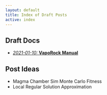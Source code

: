 ```yaml
---
layout: default
title: Index of Draft Posts
active: index
---
```


## Draft Docs
* [*2021-01-10:* **VapoRock Manual**](VapoRock-manual.html)

## Post Ideas
* Magma Chamber Sim Monte Carlo Fitness
* Local Regular Solution Approximation
